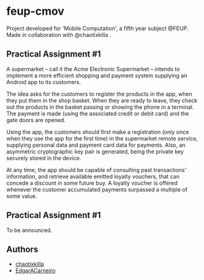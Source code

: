 # feup-cmov
Project developed for 'Mobile Computation', a fifth year subject @FEUP. Made in collaboration with @chaotixkilla .

## Practical Assignment \#1

A supermarket – call it the Acme Electronic Supermarket – intends to implement a more efficient shopping and payment system supplying an Android app to its customers.

The idea asks for the customers to register the products in the app, when they put them in the shop basket. When they are ready to leave, they check out the products in the basket passing or showing the phone in a terminal. The payment is made (using the associated credit or debit card) and the gate doors are opened.

Using the app, the customers should first make a registration (only once when they use the app for the first time) in the supermarket remote service, supplying personal data and payment card data for payments. Also, an asymmetric cryptographic key pair is generated, being the private key securely stored in the device.

At any time, the app should be capable of consulting past transactions’ information, and retrieve available emitted loyalty vouchers, that can concede a discount in some future buy. A loyalty voucher is offered whenever the customer accumulated payments surpassed a multiple of some value.


## Practical Assignment \#1

To be announced.

## Authors
* [chaotixkilla](https://github.com/chaotixkilla)
* [EdgarACarneiro](https://github.com/EdgarACarneiro)
